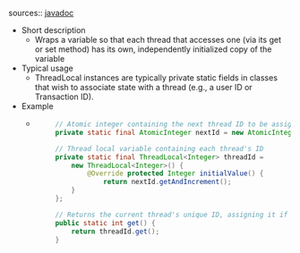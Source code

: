 sources:: [javadoc](https://docs.oracle.com/en/java/javase/17/docs/api/java.base/java/lang/ThreadLocal.html)

- Short description
	- Wraps a variable so that each thread that accesses one (via its get or set method) has its own, independently initialized copy of the variable
- Typical usage
	- ThreadLocal instances are typically private static fields in classes that wish to associate state with a thread (e.g., a user ID or Transaction ID).
- Example
	- ```java
	       // Atomic integer containing the next thread ID to be assigned
	       private static final AtomicInteger nextId = new AtomicInteger(0);
	  
	       // Thread local variable containing each thread's ID
	       private static final ThreadLocal<Integer> threadId =
	           new ThreadLocal<Integer>() {
	               @Override protected Integer initialValue() {
	                   return nextId.getAndIncrement();
	           }
	       };
	  
	       // Returns the current thread's unique ID, assigning it if necessary
	       public static int get() {
	           return threadId.get();
	       }
	  ```